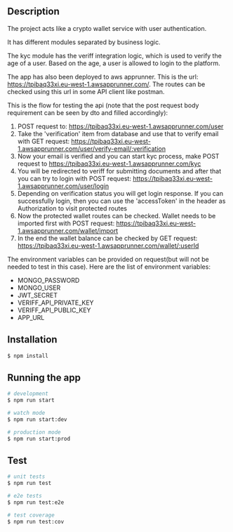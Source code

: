 ## Description

The project acts like a crypto wallet service with user authentication.

It has different modules separated by business logic.

The kyc module has the veriff integration logic, which is used to verify the age of a user. Based on the age, a user is allowed to login to the platform.

The app has also been deployed to aws apprunner. This is the url: https://tpibaq33xi.eu-west-1.awsapprunner.com/. The routes can be checked using this url in some API client like postman.

This is the flow for testing the api (note that the post request body requirement can be seen by dto and filled accordingly):
1. POST request to: https://tpibaq33xi.eu-west-1.awsapprunner.com/user
2. Take the 'verification' item from database and use that to verify email with GET request: https://tpibaq33xi.eu-west-1.awsapprunner.com/user/verify-email/:verification
3. Now your email is verified and you can start kyc process, make POST request to https://tpibaq33xi.eu-west-1.awsapprunner.com/kyc
4. You will be redirected to veriff for submitting documents and after that you can try to login with POST request: https://tpibaq33xi.eu-west-1.awsapprunner.com/user/login
5. Depending on verification status you will get login response. If you can successfully login, then you can use the 'accessToken' in the header as Authorization to visit protected routes 
6. Now the protected wallet routes can be checked. Wallet needs to be imported first with POST request: https://tpibaq33xi.eu-west-1.awsapprunner.com/wallet/import
7. In the end the wallet balance can be checked by GET request: https://tpibaq33xi.eu-west-1.awsapprunner.com/wallet/:userId

The environment variables can be provided on request(but will not be needed to test in this case). Here are the list of environment variables:
- MONGO_PASSWORD
- MONGO_USER
- JWT_SECRET
- VERIFF_API_PRIVATE_KEY
- VERIFF_API_PUBLIC_KEY
- APP_URL


## Installation

```bash
$ npm install
```

## Running the app

```bash
# development
$ npm run start

# watch mode
$ npm run start:dev

# production mode
$ npm run start:prod
```

## Test

```bash
# unit tests
$ npm run test

# e2e tests
$ npm run test:e2e

# test coverage
$ npm run test:cov
```

